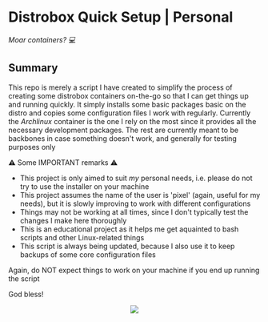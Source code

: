 <!-- *********************************************************************** -->
<!--                                                                         -->
<!--                                                        _nnnn_           -->
<!--                                                       dGGGGMMb          -->
<!--                                                      @p~qp~~qMb         -->
<!--                                                      M|@||@) M|         -->
<!--                                                      @,----.JM|         -->
<!--                                                     JS^\__/  qKL        -->
<!--                                                    dZP        qKRb      -->
<!--                                                   dZP          qKKb     -->
<!--                                                  fZP            SMMb    -->
<!--                                                  HZM            MMMM    -->
<!-- README.md                                        FqM            MMMM    -->
<!--                                                __| `.        |\dS'qML   -->
<!-- By: madebypixel02 <madebypixel02@proton.me>    |    `.       | `' \Zq   -->
<!--                                                _)      .___.,|     .'   -->
<!-- Created: 2022/06/25 20:28:57 by madebypixel02  \___   )MMMMMP|   .'     -->
<!-- Updated: 2022/11/14 13:49:49 by madebypixel02      `-'       `--'       -->
<!--                                                                         -->
<!-- *********************************************************************** -->

# Distrobox Quick Setup | Personal

*Moar containers? 💻*

## Summary

This repo is merely a script I have created to simplify the process of creating some distrobox containers on-the-go so that I can get things up and running quickly. It simply installs some basic packages basic on the distro and copies some configuration files I work with regularly. Currently the *Archlinux* container is the one I rely on the most since it provides all the necessary development packages. The rest are currently meant to be backbones in case something doesn't work, and generally for testing purposes only

⚠️ Some IMPORTANT remarks ⚠️

- This project is only aimed to suit *my* personal needs, i.e. please do not try to use the installer on your machine
- This project assumes the name of the user is 'pixel' (again, useful for my needs), but it is slowly improving to work with different configurations
- Things may not be working at all times, since I don't typically test the changes I make here thoroughly
- This is an educational project as it helps me get aquainted to bash scripts and other Linux-related things
- This script is always being updated, because I also use it to keep backups of some core configuration files

Again, do NOT expect things to work on your machine if you end up running the script

God bless!

<p align="center">
  <img src="https://github-size-badge.herokuapp.com/madebypixel02/Distrobox-Quick-Setup.svg" />
</p>
